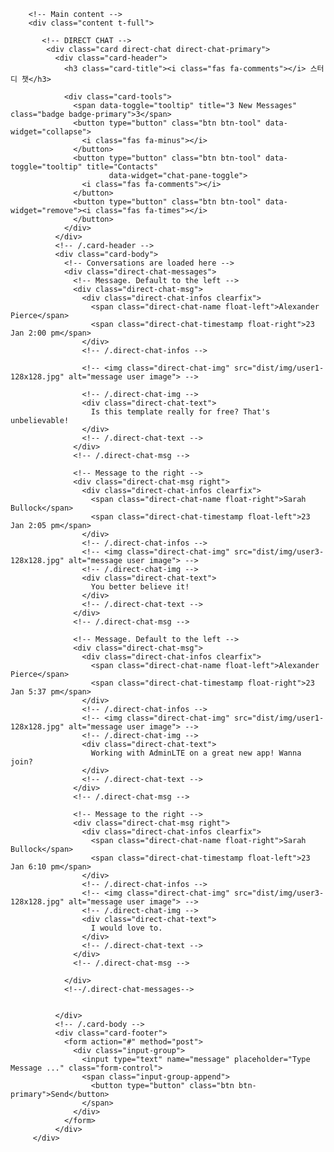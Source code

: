 
        <!-- Main content -->
        <div class="content t-full">
        
           <!-- DIRECT CHAT -->
            <div class="card direct-chat direct-chat-primary">
              <div class="card-header">
                <h3 class="card-title"><i class="fas fa-comments"></i> 스터디 챗</h3>

                <div class="card-tools">
                  <span data-toggle="tooltip" title="3 New Messages" class="badge badge-primary">3</span>
                  <button type="button" class="btn btn-tool" data-widget="collapse">
                    <i class="fas fa-minus"></i>
                  </button>
                  <button type="button" class="btn btn-tool" data-toggle="tooltip" title="Contacts"
                          data-widget="chat-pane-toggle">
                    <i class="fas fa-comments"></i>
                  </button>
                  <button type="button" class="btn btn-tool" data-widget="remove"><i class="fas fa-times"></i>
                  </button>
                </div>
              </div>
              <!-- /.card-header -->
              <div class="card-body">
                <!-- Conversations are loaded here -->
                <div class="direct-chat-messages">
                  <!-- Message. Default to the left -->
                  <div class="direct-chat-msg">
                    <div class="direct-chat-infos clearfix">
                      <span class="direct-chat-name float-left">Alexander Pierce</span>
                      <span class="direct-chat-timestamp float-right">23 Jan 2:00 pm</span>
                    </div>
                    <!-- /.direct-chat-infos -->
                    
                    <!-- <img class="direct-chat-img" src="dist/img/user1-128x128.jpg" alt="message user image"> -->
                    
                    <!-- /.direct-chat-img -->
                    <div class="direct-chat-text">
                      Is this template really for free? That's unbelievable!
                    </div>
                    <!-- /.direct-chat-text -->
                  </div>
                  <!-- /.direct-chat-msg -->

                  <!-- Message to the right -->
                  <div class="direct-chat-msg right">
                    <div class="direct-chat-infos clearfix">
                      <span class="direct-chat-name float-right">Sarah Bullock</span>
                      <span class="direct-chat-timestamp float-left">23 Jan 2:05 pm</span>
                    </div>
                    <!-- /.direct-chat-infos -->
                    <!-- <img class="direct-chat-img" src="dist/img/user3-128x128.jpg" alt="message user image"> -->
                    <!-- /.direct-chat-img -->
                    <div class="direct-chat-text">
                      You better believe it!
                    </div>
                    <!-- /.direct-chat-text -->
                  </div>
                  <!-- /.direct-chat-msg -->

                  <!-- Message. Default to the left -->
                  <div class="direct-chat-msg">
                    <div class="direct-chat-infos clearfix">
                      <span class="direct-chat-name float-left">Alexander Pierce</span>
                      <span class="direct-chat-timestamp float-right">23 Jan 5:37 pm</span>
                    </div>
                    <!-- /.direct-chat-infos -->
                    <!-- <img class="direct-chat-img" src="dist/img/user1-128x128.jpg" alt="message user image"> -->
                    <!-- /.direct-chat-img -->
                    <div class="direct-chat-text">
                      Working with AdminLTE on a great new app! Wanna join?
                    </div>
                    <!-- /.direct-chat-text -->
                  </div>
                  <!-- /.direct-chat-msg -->

                  <!-- Message to the right -->
                  <div class="direct-chat-msg right">
                    <div class="direct-chat-infos clearfix">
                      <span class="direct-chat-name float-right">Sarah Bullock</span>
                      <span class="direct-chat-timestamp float-left">23 Jan 6:10 pm</span>
                    </div>
                    <!-- /.direct-chat-infos -->
                    <!-- <img class="direct-chat-img" src="dist/img/user3-128x128.jpg" alt="message user image"> -->
                    <!-- /.direct-chat-img -->
                    <div class="direct-chat-text">
                      I would love to.
                    </div>
                    <!-- /.direct-chat-text -->
                  </div>
                  <!-- /.direct-chat-msg -->

                </div>
                <!--/.direct-chat-messages-->

          
              </div>
              <!-- /.card-body -->
              <div class="card-footer">
                <form action="#" method="post">
                  <div class="input-group">
                    <input type="text" name="message" placeholder="Type Message ..." class="form-control">
                    <span class="input-group-append">
                      <button type="button" class="btn btn-primary">Send</button>
                    </span>
                  </div>
                </form>
              </div>
         </div>
